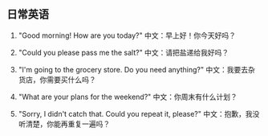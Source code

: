 ## 日常英语

1. "Good morning! How are you today?"
中文：早上好！你今天好吗？

2. "Could you please pass me the salt?"
中文：请把盐递给我好吗？

3. "I'm going to the grocery store. Do you need anything?"
中文：我要去杂货店，你需要买什么吗？

4. "What are your plans for the weekend?"
中文：你周末有什么计划？

5. "Sorry, I didn't catch that. Could you repeat it, please?"
中文：抱歉，我没听清楚，你能再重复一遍吗？